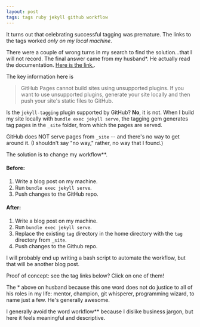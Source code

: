 ```yaml
---
layout: post
tags: tags ruby jekyll github workflow
---
```


It turns out that celebrating successful tagging was premature. The links to the tags worked *only on my local machine*. 

There were a couple of wrong turns in my search to find the solution...that I will not record. The final answer came from my husband*. He actually read the documentation. [Here is the link.](https://docs.github.com/en/github/working-with-github-pages/about-github-pages-and-jekyll). 

The key information here is
> GitHub Pages cannot build sites using unsupported plugins. If you want to use unsupported plugins, generate your site locally and then push your site's static files to GitHub.

Is the `jekyll-tagging` plugin supported by GitHub? **No**, it is not. 
When I build my site locally with `bundle exec jekyll serve`, the tagging gem generates tag pages in the `_site` folder, from which the pages are served.

GitHub does NOT serve pages from `_site` -- and there's no way to get around it. (I shouldn't say "no way," rather, no way that I found.)

The solution is to change my workflow**.

#### Before:
1. Write a blog post on my machine.
2. Run `bundle exec jekyll serve`.
3. Push changes to the GitHub repo.

#### After:
1. Write a blog post on my machine.
2. Run `bundle exec jekyll serve`.
3. Replace the existing `tag` directory in the home directory with the `tag` directory from `_site`. 
4. Push changes to the Github repo.

I will probably end up writing a bash script to automate the workflow, but that will be another blog post.

Proof of concept: see the tag links below? Click on one of them! 

The * above on husband because this one word does not do justice to all of his roles in my life: mentor, champion, git whisperer, programming wizard, to name just a few. He's generally awesome.

I generally avoid the word workflow** because I dislike business jargon, but here it feels meaningful and descriptive.
